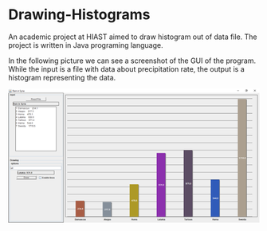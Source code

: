 # Drawing-Histograms
An academic project at HIAST aimed to draw histogram out of data file. The project is written in Java programing language.

In the following picture we can see a screenshot of the GUI of the program. While the input is a file with data about precipitation rate, the output is a histogram representing the data.

![alt text](https://github.com/Nemat-Allah-Aloush/Drawing-Histograms/blob/main/imgs/GUI_example.png " GUI example")
